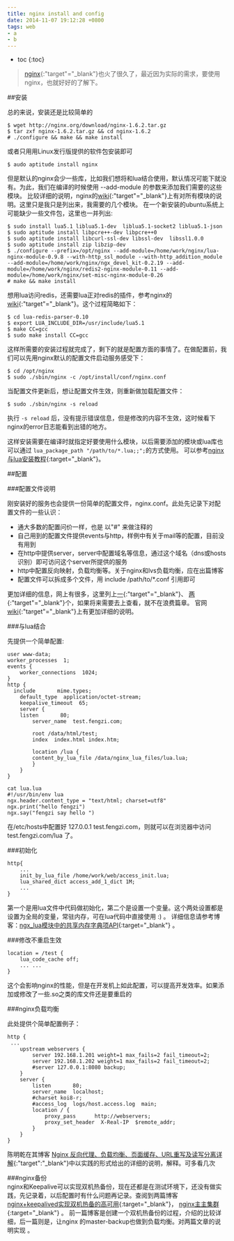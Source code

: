```yaml
---
title: nginx install and config
date: 2014-11-07 19:12:28 +0800
tags: web 
- a
- b
---
```


* toc 
{:toc}


> [nginx](http://nginx.org/){:"target"="_blank"}也火了很久了，最近因为实际的需求，要使用nginx，也就好好的了解下。  


##安装  

总的来说，安装还是比较简单的  

    $ wget http://nginx.org/download/nginx-1.6.2.tar.gz
    $ tar zxf nginx-1.6.2.tar.gz && cd nginx-1.6.2
    # ./configure && make && make install 

或者只用用Linux发行版提供的软件包安装即可  
    
    $ audo aptitude install nginx
        
但是默认的nginx会少一些库，比如我们想将和lua结合使用，默认情况可能下就没有。为此，我们在编译的时候使用 --add-module 的参数来添加我们需要的这些模块。
比较详细的说明，nginx的[wiki](http://wiki.nginx.org/Modules){:"target"="_blank"}上有对所有模块的说明。这里只是我只是列出来，我需要的几个模块。
在一个新安装的ubuntu系统上可能缺少一些文件包，这里也一并列出:  

    $ sudo install lua5.1 liblua5.1-dev  liblua5.1-socket2 liblua5.1-json
    $ sudo aptitude install libpcre++-dev libpcre++0
    $ sudo aptitude install libcurl-ssl-dev libssl-dev  libssl1.0.0
    $ sudo aptitude install zip libzip-dev
    $ ./configure --prefix=/opt/nginx --add-module=/home/work/nginx/lua-nginx-module-0.9.8 --with-http_ssl_module --with-http_addition_module --add-module=/home/work/nginx/ngx_devel_kit-0.2.19 --add-module=/home/work/nginx/redis2-nginx-module-0.11 --add-module=/home/work/nginx/set-misc-nginx-module-0.26
    # make && make install

想用lua访问redis，还需要lua正对redis的插件，参考nginx的[wiki](http://wiki.nginx.org/LuaRedisParser){:"target"="_blank"}。这个过程简略如下：  

    $ cd lua-redis-parser-0.10
    $ export LUA_INCLUDE_DIR=/usr/include/lua5.1
    $ make CC=gcc
    $ sudo make install CC=gcc

这样所需要的安装过程就完成了，剩下的就是配置方面的事情了。在做配置前，我们可以先用nginx默认的配置文件启动服务感受下：  

    $ cd /opt/nginx
    $ sudo ./sbin/nginx -c /opt/install/conf/nginx.conf

当配置文件更新后，想让配置文件生效，则重新做加载配置文件：  

    $ sudo ./sbin/nginx -s reload  

执行 `-s reload` 后，没有提示错误信息，但是修改的内容不生效，这时候看下nginx的error日志能看到出错的地方。  

这样安装需要在编译时就指定好要使用什么模块，以后需要添加的模块或lua库也可以通过 `lua_package_path "/path/to/*.lua;;";`的方式使用。
可以参考[nginx与lua安装教程](http://blog.kissdata.com/2014/11/14/nginx-lua-install.html){:target="_blank"}。

##配置  

###配置文件说明    

刚安装好的服务也会提供一份简单的配置文件，nginx.conf。此处先记录下对配置文件的一些认识：  

* 通大多数的配置问价一样，也是 以"#" 来做注释的 
* 自己用到的配置文件提供events与http，样例中有关于mail等的配置，目前没有用到 
* 在http中提供server，server中配置域名等信息，通过这个域名（dns或hosts识别）即可访问这个server所提供的服务 
* http中配置反向映射，负载均衡等。关于nginx和lvs负载均衡，应在出篇博客 
* 配置文件可以拆成多个文件，用 include /path/to/*.conf 引用即可 

更加详细的信息，网上有很多，这里列上[一](http://www.cnblogs.com/xiaogangqq123/archive/2011/03/02/1969006.html){:"target"="_blank"}、
[两](http://kingj.iteye.com/blog/1420187){:"target"="_blank"}个，如果将来需要去上查看，就不在浪费篇章。
官网[wiki](http://wiki.nginx.org/Configuration){:"target"="_blank"}上有更加详细的说明。  


###与lua结合 

先提供一个简单配置:  

    user www-data;
    worker_processes  1;
    events {
        worker_connections  1024;
    }
    http {
      include       mime.types;
        default_type  application/octet-stream;
        keepalive_timeout  65;
        server {
        listen       80;
            server_name  test.fengzi.com;

            root /data/html/test;
            index  index.html index.htm;

            location /lua {
            content_by_lua_file /data/nginx_lua_files/lua.lua;
            }
        }
    }

    cat lua.lua
    #!/usr/bin/env lua
    ngx.header.content_type = "text/html; charset=utf8"
    ngx.print("hello fengzi")
    ngx.say("fengzi say hello ")  
    
在/etc/hosts中配置好 127.0.0.1   test.fengzi.com，则就可以在浏览器中访问 test.fengzi.com/lua 了。  

###初始化   

    http{
        ...
        init_by_lua_file /home/work/web/access_init.lua;
        lua_shared_dict access_add_1_dict 1M;
        ...
    }


第一个是用lua文件中代码做初始化，第二个是设置一个变量。这个两处设置都是设置为全局的变量，常驻内存，可在lua代码中直接使用 :) 。 详细信息请参考博客：[ngx_lua模块中的共享内存字典项API](http://blog.csdn.net/weiyuefei/article/details/38487475){:target="_blank"} 。 


###修改不重启生效

    location = /test {
        lua_code_cache off;
        ... ...
    }
                            
这个会影响nginx的性能，但是在开发机上如此配置，可以提高开发效率。如果添加或修改了一些.so之类的库文件还是要重启的

###nginx负载均衡

此处提供个简单配置例子：  

    http {
     ...
        upstream webservers {
            server 192.168.1.201 weight=1 max_fails=2 fail_timeout=2;
            server 192.168.1.202 weight=1 max_fails=2 fail_timeout=2;
            #server 127.0.0.1:8080 backup;
        }
        server {
            listen       80;
            server_name  localhost;
            #charset koi8-r;
            #access_log  logs/host.access.log  main;
            location / {
                proxy_pass      http://webservers;
                proxy_set_header  X-Real-IP  $remote_addr;
            }
        }
    }
  
陈明乾在其博客 [Nginx 反向代理、负载均衡、页面缓存、URL重写及读写分离详解](){:"target":"_blank"}中以实践的形式给出的详细的说明，解释。可多看几次  
    
###nginx备份   
nginx和Keepalive可以实现双机热备份，现在还都是在测试环境下，还没有做实践，先记录着，以后配置时有什么问题再记录。查阅到两篇博客
[nginx+keepalived实现双机热备的高可用](https://www.centos.bz/2012/02/nginx-keepalived-high-availability/){:target="_blank"}，
[nginx主主集群](http://www.2cto.com/os/201109/106387.html){:target="_blank"} 。
前一篇博客是创建一个双机热备份的过程，介绍的比较详细，后一篇则是，让nginx 的master-backup也做到负载均衡。对两篇文章的说明实现 。




